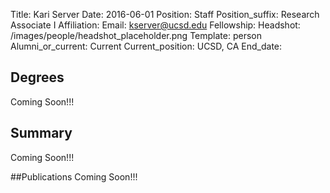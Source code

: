 Title: Kari Server
Date: 2016-06-01
Position: Staff
Position_suffix: Research Associate I
Affiliation:
Email: kserver@ucsd.edu
Fellowship:
Headshot: /images/people/headshot_placeholder.png
Template: person
Alumni_or_current: Current
Current_position: UCSD, CA
End_date: 
<!-- Status: draft -->

## Degrees
Coming Soon!!!

## Summary
Coming Soon!!!

##Publications
Coming Soon!!!